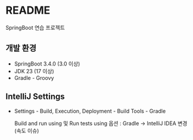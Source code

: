 # README

SpringBoot 연습 프로젝트

## 개발 환경

- SpringBoot 3.4.0 (3.0 이상)
- JDK 23 (17 이상)
- Gradle - Groovy

## IntelliJ Settings

- Settings - Build, Execution, Deployment - Build Tools - Gradle
  
  Build and run using 및 Run tests using 옵션 : Gradle -> IntelliJ IDEA 변경
  (속도 이슈)
